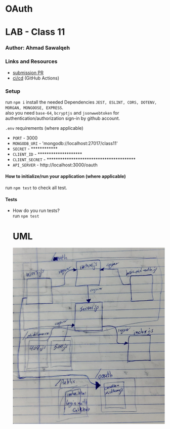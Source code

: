 # OAuth

# LAB - Class 11

### Author: Ahmad Sawalqeh

### Links and Resources

- [submission PR](https://github.com/Ahmad-Sawalqeh/Authentication/pull/2)
- [ci/cd]() (GitHub Actions)

### Setup
run `npm i`
install the needed Dependencies `JEST, ESLINT, CORS, DOTENV, MORGAN, MONGOOSE, EXPRESS`.<br>
also you need `base-64`, `bcryptjs` and `jsonwwebtoken` for authentication/authorization sign-in by github account.

`.env` requirements (where applicable)

* `PORT` - 3000
* `MONGODB_URI` - 'mongodb://localhost:27017/class11'
* `SECRET` - ************
* `CLIENT_ID` - ********************
* `CLIENT_SECRET` - ****************************************
* `API_SERVER` - http://localhost:3000/oauth

#### How to initialize/run your application (where applicable)
run `npm test` to check all test.

#### Tests

- How do you run tests?<br>
  run `npm test`

  # UML

  ![](./assets/class12.jpeg)